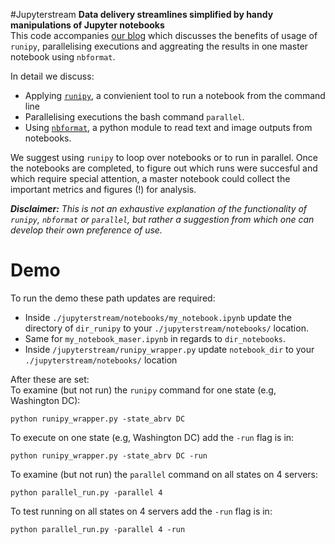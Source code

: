 #Jupyterstream
**Data delivery streamlines simplified by handy manipulations of Jupyter notebooks**  
This code accompanies [our blog](http://wiki.cambridgeanalytica.net/blog-runipy) which discusses the benefits of usage of `runipy`, parallelising executions and aggreating the results in one master notebook using `nbformat`.

In detail we discuss:  
* Applying [`runipy`](https://pypi.python.org/pypi/runipy), a convienient tool to run a notebook from the command line
* Parallelising executions the bash command `parallel`.   
* Using [`nbformat`](https://nbformat.readthedocs.io/en/latest/format_description.html), a python module to read text and image outputs from notebooks.  

We suggest using `runipy` to loop over notebooks or to run in parallel. Once the notebooks are completed, to figure out which runs were succesful and which require special attention,  a master notebook could collect the important metrics and figures (!) for analysis. 


***Disclaimer:*** *This is not an exhaustive explanation of the functionality of `runipy`, `nbformat` or `parallel`, but rather a suggestion from which one can develop their own preference of use.* 

# Demo
To run the demo these path updates are required:  
* Inside `./jupyterstream/notebooks/my_notebook.ipynb` update the directory of `dir_runipy` to your `./jupyterstream/notebooks/` location.   
* Same for `my_notebook_maser.ipynb` in regards to `dir_notebooks`.  
* Inside `/jupyterstream/runipy_wrapper.py` update `notebook_dir` to your  `./jupyterstream/notebooks/` location

After these are set:  
To examine (but not run) the `runipy` command for one state (e.g, Washington DC): 
```
python runipy_wrapper.py -state_abrv DC
```

To execute on one state (e.g, Washington DC) add the `-run` flag is in:  
```
python runipy_wrapper.py -state_abrv DC -run
```

To examine (but not run) the `parallel` command on all states on 4 servers: 
```
python parallel_run.py -parallel 4
```

To test running on all states on 4 servers add the `-run` flag is in:
```
python parallel_run.py -parallel 4 -run
```
